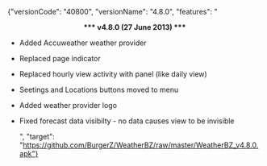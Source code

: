 ﻿{"versionCode": "40800", 
"versionName": "4.8.0", 
"features": "<center><strong>*** v4.8.0 (27 June 2013) ***</strong></center><p>
* Added Accuweather weather provider<p>
* Replaced page indicator<p>
* Replaced hourly view activity with panel (like daily view)<p>
* Seetings and Locations buttons moved to menu<p>
* Added weather provider logo<p>
* Fixed forecast data visibilty - no data causes view to be invisible<p>",
"target": "https://github.com/BurgerZ/WeatherBZ/raw/master/WeatherBZ_v4.8.0.apk"}